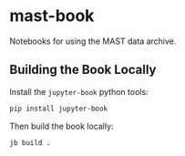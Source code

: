 # mast-book
Notebooks for using the MAST data archive.


## Building the Book Locally

Install the `jupyter-book` python tools:

```bash
pip install jupyter-book
```

Then build the book locally:

```bash
jb build .
```
